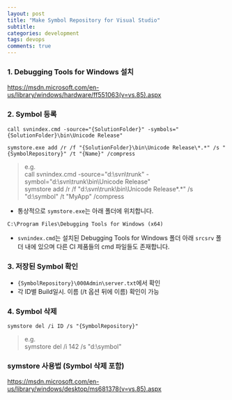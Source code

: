 ```yaml
---
layout: post
title: "Make Symbol Repository for Visual Studio"
subtitle:  
categories: development
tags: devops
comments: true
---
```


### 1. Debugging Tools for Windows 설치

<https://msdn.microsoft.com/en-us/library/windows/hardware/ff551063(v=vs.85).aspx>

### 2. Symbol 등록

```
call svnindex.cmd -source="{SolutionFolder}" -symbols="{SolutionFolder}\bin\Unicode Release"
```

```
symstore.exe add /r /f "{SolutionFolder}\bin\Unicode Release\*.*" /s "{SymbolRepository}" /t "{Name}" /compress
```

>e.g.  
call svnindex.cmd -source="d:\svn\trunk" -symbol="d:\svn\trunk\bin\Unicode Release"  
symstore add /r /f "d:\svn\trunk\bin\Unicode Release\*.*" /s "d:\symbol" /t "MyApp" /compress

- 통상적으로 `symstore.exe`는 아래 폴더에 위치합니다.
```
C:\Program Files\Debugging Tools for Windows (x64)
```
- `svnindex.cmd`는 설치된 Debugging Tools for Windows 폴더 아래 `srcsrv` 폴더 내에 있으며 다른 CI 제품들의 cmd 파일들도 존재합니다.

### 3. 저장된 Symbol 확인

- `{SymbolRepository}\000Admin\server.txt`에서 확인
- 각 ID별 Build일시. 이름 (/t 옵션 뒤에 이름) 확인이 가능

### 4. Symbol 삭제

```
symstore del /i ID /s "{SymbolRepository}"
```

>e.g.  
symstore del /i 142 /s "d:\symbol"

### symstore 사용법 (Symbol 삭제 포함)
<https://msdn.microsoft.com/en-us/library/windows/desktop/ms681378(v=vs.85).aspx>
